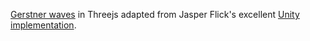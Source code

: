 [Gerstner waves](https://gerstner-waves.vercel.app/) in Threejs adapted from  Jasper Flick's excellent [Unity implementation](https://catlikecoding.com/unity/tutorials/flow/waves/).
